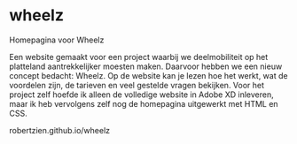 # wheelz
Homepagina voor Wheelz

Een website gemaakt voor een project waarbij we deelmobiliteit op het platteland aantrekkelijker moesten maken. Daarvoor hebben we een nieuw concept bedacht: Wheelz.
Op de website kan je lezen hoe het werkt, wat de voordelen zijn, de tarieven en veel gestelde vragen bekijken.
Voor het project zelf hoefde ik alleen de volledige website in Adobe XD inleveren, maar ik heb vervolgens zelf nog de homepagina uitgewerkt met HTML en CSS.

robertzien.github.io/wheelz
